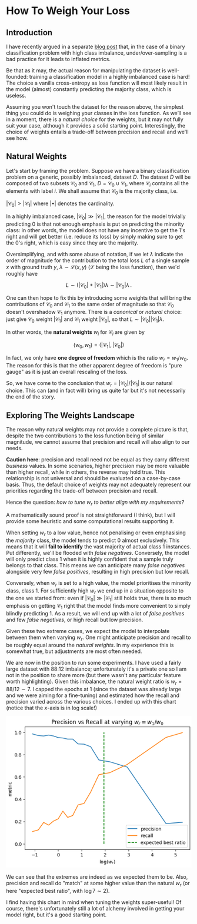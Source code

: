 # How To Weigh Your Loss

## Introduction

I have recently argued in a separate [blog post](https://giacomopiccinini.github.io/2024/10/21/imbalanced-datasets-should-stay-imbalanced.html) that, in the case of a binary classification problem with high class imbalance, under/over-sampling is a bad practice for it leads to inflated metrics. 

Be that as it may, the actual reason for manipulating the dataset is well-founded: training a classification model in a highly imbalanced case is hard! The choice a vanilla cross-entropy as loss function will most likely result in the model (almost) constantly predicting the majority class, which is useless. 

Assuming you won't touch the dataset for the reason above, the simplest thing you could do is weighing your classes in the loss function. As we’ll see in a moment, there is a *natural choice* for the weights, but it may not fully suit your case, although it provides a solid starting point. Interestingly, the choice of weights entails a trade-off between precision and recall and we'll see how.

## Natural Weights

Let's start by framing the problem. Suppose we have a binary classification problem on a generic, possibly imbalanced, dataset $D$. The dataset $D$ will be composed of two subsets $\mathcal{C}_0$ and $\mathcal{C}_1$, $D = \mathcal{C}_0 \cup \mathcal{C}_1$, where $\mathcal{C}_i$ contains all the elements with label $i$. We shall assume that $\mathcal{C}_0$ is the majority class, i.e.

 $\lvert\mathcal{C}_0\rvert > \lvert\mathcal{C}_1\rvert$ where $\lvert\bullet\rvert$ denotes the cardinality.

In a highly imbalanced case, $\lvert\mathcal{C}_0\rvert \gg \lvert\mathcal{C}_1\rvert$, the reason for the model trivially predicting 0 is that not enough emphasis is put on predicting the minority class: in other words, the model does not have any incentive to get the 1's right and will get better (i.e. reduce its loss) by simply making sure to get the 0's right, which is easy since they are the majority. 

Oversimplifying, and with some abuse of notation, if we let $\lambda$ indicate the order of magnitude for the contribution to the total loss $L$ of a single sample $x$ with ground truth $y$, $\lambda \sim \mathcal{L}(x, y)$ ($\mathcal{L}$ being the loss function), then we'd roughly have

$$
L \sim (\lvert\mathcal{C}_0\rvert + \lvert\mathcal{C}_1\rvert) \lambda \sim \lvert\mathcal{C}_0\rvert \lambda \, .
$$

One can then hope to fix this by introducing some weights that will bring the contributions of $\mathcal{C}_0$ and $\mathcal{C}_1$ to the same order of magnitude so that $\mathcal{C}_0$ doesn't overshadow $\mathcal{C}_1$ anymore. There is a *canonical* or *natural* choice: just give $\mathcal{C}_0$ weight $\lvert\mathcal{C}_1\rvert$ and $\mathcal{C}_1$ weight $\lvert\mathcal{C}_0\rvert$, so that $L \sim \lvert\mathcal{C}_0\rvert\lvert\mathcal{C}_1\rvert \lambda$. 

In other words, the **natural weights** $w_i$ for $\mathcal{C}_i$ are given by

$$
(w_0, w_1) = (\lvert\mathcal{C}_1\rvert, \lvert\mathcal{C}_0\rvert)
$$

In fact, we only have **one degree of freedom** which is the ratio $w_r = w_1/w_0$. The reason for this is that the other apparent degree of freedom is "pure gauge" as it is just an overall rescaling of the loss. 

So, we have come to the conclusion that $w_r= \lvert\mathcal{C}_0\rvert / \lvert\mathcal{C}_1\rvert$ is our natural choice. This can (and in fact will) bring us quite far but it's not necessarily the end of the story.

## Exploring The Weights Landscape

The reason why natural weights may not provide a complete picture is that, despite the two contributions to the loss function being of similar magnitude, we cannot assume that precision and recall will also align to our needs. 

**Caution here**: precision and recall need not be equal as they carry different *business* values. In some scenarios, higher precision may be more valuable than higher recall, while in others, the reverse may hold true. This relationship is not universal and should be evaluated on a case-by-case basis. Thus, the default choice of weights may not adequately represent our priorities regarding the trade-off between precision and recall. 

Hence the question: *how to tune $w_r$ to better align with my requirements?*

A mathematically sound proof is not straightforward (I think), but I will provide some heuristic and some computational results supporting it.

When setting $w_r$ to a low value, hence not penalising or even emphasising the *majority* class, the model tends to predict 0 almost exclusively. This means that it will **fail to identify** the vast majority of actual class 1 instances. Put differently, we'll be flooded with *false negatives*. Conversely, the model will only predict class 1 when it is highly confident that a sample truly belongs to that class. This means we can anticipate many *false negatives* alongside very few *false positives*, resulting in high precision but low recall.

Conversely, when $w_r$ is set to a high value, the model prioritises the minority class, class 1. For sufficiently high $w_r$ we end up in a situation opposite to the one we started from: even if $\lvert\mathcal{C}_0\rvert \gg \lvert\mathcal{C}_1\rvert$ still holds true, there is so much emphasis on getting $\mathcal{C}_1$ right that the model finds more convenient to simply blindly predicting 1. As a result, we will end up with a lot of *false positives* and few *false negatives*, or high recall but low precision.

Given these two extreme cases, we expect the model to interpolate between them when varying $w_r$. One might anticipate precision and recall to be roughly equal around the *natural weights*. In my experience this is somewhat true, but adjustments are most often needed. 

We are now in the position to run some experiments. I have used a fairly large dataset with 88:12 imbalance; unfortunately it's a private one so I am not in the position to share more (but there wasn't any particular feature worth highlighting). Given this imbalance, the natural weight ratio is $w_r = 88/12 \sim 7$. I capped the epochs at 1 (since the dataset was already large and we were aiming for a fine-tuning) and estimated how the recall and precision varied across the various choices. I ended up with this chart (notice that the $x$-axis is in log scale!)


![Chart](/assets/images/precision-vs-recall.png)

We can see that the extremes are indeed as we expected them to be. Also, precision and recall do "match" at some higher value than the natural $w_r$ (or here "expected best ratio", with $\log 7 \sim 2$). 

I find having this chart in mind when tuning the weights super-useful! Of course, there's unfortunately still a lot of alchemy involved in getting your model right, but it's a good starting point.